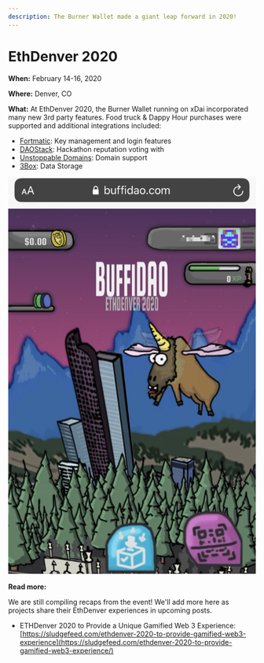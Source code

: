 ```yaml
---
description: The Burner Wallet made a giant leap forward in 2020!
---
```


# EthDenver 2020

**When:** February 14-16, 2020

**Where:**  Denver, CO

**What:** At EthDenver 2020, the Burner Wallet running on xDai incorporated many new 3rd party features. Food truck & Dappy Hour purchases were supported and additional integrations included:

* [Fortmatic](https://fortmatic.com/): Key management and login features 
* [DAOStack](https://daostack.io/): Hackathon reputation voting with 
* [Unstoppable Domains](https://unstoppabledomains.com/): Domain support
* [3Box](https://3box.io/): Data Storage

![BuffiDao wallet at EthDenver 2020](../../../.gitbook/assets/buffidao.png)

**Read more:** 

We are still compiling recaps from the event! We'll add more here as projects share their EthDenver experiences in upcoming posts.

* ETHDenver 2020 to Provide a Unique Gamified Web 3 Experience: [https://sludgefeed.com/ethdenver-2020-to-provide-gamified-web3-experience](https://sludgefeed.com/ethdenver-2020-to-provide-gamified-web3-experience/)

